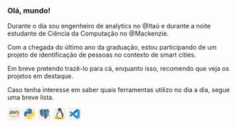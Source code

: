 ### Olá, mundo!

Durante o dia sou engenheiro de analytics no @Itaú e durante a noite estudante de Ciência da Computação no @Mackenzie.

Com a chegada do último ano da graduação, estou participando de um projeto de identificação de pessoas no contexto de smart cities.

Em breve pretendo trazê-lo para cá, enquanto isso, recomendo que veja os projetos em destaque.

Caso tenha interesse em saber quais ferramentas utilizo no dia a dia, segue uma breve lista.

<div>
  <img style="width:30px" src="https://github.com/tandpfun/skill-icons/blob/main/icons/AWS-Light.svg">
  <img style="width:30px" src="https://github.com/tandpfun/skill-icons/blob/main/icons/Python-Light.svg">
  <img style="width:30px" src="https://github.com/tandpfun/skill-icons/blob/main/icons/PostgreSQL-Light.svg">
  <img style="width:30px" src="https://github.com/tandpfun/skill-icons/blob/main/icons/Linux-Light.svg">
  <img style="width:30px" src="https://github.com/tandpfun/skill-icons/blob/main/icons/VSCode-Light.svg">
</div>
